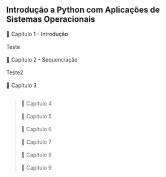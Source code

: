 ## Introdução a Python com Aplicações de Sistemas Operacionais

📗 Capítulo 1 - Introdução<br/><br/>
Teste<br/><br/>
📘 Capítulo 2 - Sequenciação<br/><br/>
Teste2<br/><br/>
📙 Capítulo 3 <br/><br/>
> 📗 Capítulo 4 <br/><br/>
> 📘 Capítulo 5 <br/><br/>
> 📙 Capítulo 6 <br/><br/>
> 📗 Capítulo 7 <br/><br/>
> 📘 Capítulo 8 <br/><br/>
> 📙 Capítulo 9


<!--
**peoolivro/peoolivro** is a ✨ _special_ ✨ repository because its `README.md` (this file) appears on your GitHub profile.

Here are some ideas to get you started:

- 🔭 I’m currently working on ...
- 🌱 I’m currently learning ...
- 👯 I’m looking to collaborate on ...
- 🤔 I’m looking for help with ...
- 💬 Ask me about ...
- 📫 How to reach me: ...
- 😄 Pronouns: ...
- ⚡ Fun fact: ...
-->
